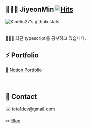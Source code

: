 ## 👩🏻‍💻 JiyeonMin [![Hits](https://hits.seeyoufarm.com/api/count/incr/badge.svg?url=https%3A%2F%2Fgithub.com%2Fichbinmin2%2Fhit-counter&count_bg=%239589D1&title_bg=%23555555&icon=&icon_color=%23E7E7E7&title=hits&edge_flat=false)](https://hits.seeyoufarm.com)
![Kinetic27's github stats](https://github-readme-stats.vercel.app/api?username=ichbinmin2&show_icons=true&theme=dark) <br/><br/><br/>
🙋🏻‍♀️ 최근 typescript를 공부하고 있습니다. 

## ⚡️ Portfolio
📂 [Notion Portfolio](https://www.notion.so/Frontend-Developer-Min-Jiyeon-dfe3e06c458b4adfae57e0042351cfe1) <br/><br/><br/>

## 📌 Contact
✉️ teta1dev@gmail.com

✏️ [Blog](https://velog.io/@ichbinmin2)

